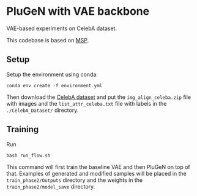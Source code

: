 # PluGeN with VAE backbone
VAE-based experiments on CelebA dataset.

This codebase is based on [MSP](https://github.com/lissomx/MSP).

## Setup
Setup the environment using conda:
```
conda env create -f environment.yml
```

Then download the [CelebA dataset](http://mmlab.ie.cuhk.edu.hk/projects/CelebA.html) and put the `img_align_celeba.zip` file with images and the `list_attr_celeba.txt` file with labels in the `./CelebA_Dataset/` directory.

## Training
Run 
```
bash run_flow.sh
```
This command will first train the baseline VAE and then PluGeN on top of that. Examples of generated and modified samples will be placed in the `train_phase2/Outputs` directory and the weights in the `train_phase2/model_save` directory.
